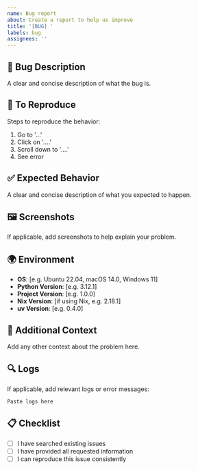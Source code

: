 ```yaml
---
name: Bug report
about: Create a report to help us improve
title: '[BUG] '
labels: bug
assignees: ''
---
```


## 🐛 Bug Description
A clear and concise description of what the bug is.

## 🔄 To Reproduce
Steps to reproduce the behavior:
1. Go to '...'
2. Click on '....'
3. Scroll down to '....'
4. See error

## ✅ Expected Behavior
A clear and concise description of what you expected to happen.

## 🖼️ Screenshots
If applicable, add screenshots to help explain your problem.

## 🌍 Environment
- **OS**: [e.g. Ubuntu 22.04, macOS 14.0, Windows 11]
- **Python Version**: [e.g. 3.12.1]
- **Project Version**: [e.g. 1.0.0]
- **Nix Version**: [if using Nix, e.g. 2.18.1]
- **uv Version**: [e.g. 0.4.0]

## 📝 Additional Context
Add any other context about the problem here.

## 🔍 Logs
If applicable, add relevant logs or error messages:

```
Paste logs here
```

## 📋 Checklist
- [ ] I have searched existing issues
- [ ] I have provided all requested information
- [ ] I can reproduce this issue consistently 